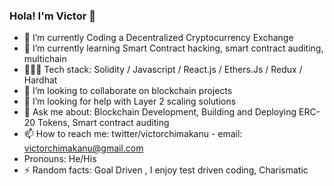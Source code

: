 ### Hola! I'm Victor 👋

- 🔭 I’m currently Coding a Decentralized Cryptocurrency Exchange
- 🌱 I’m currently learning Smart Contract hacking, smart contract auditing, multichain
- 👨🏾‍💻 Tech stack: Solidity / Javascript / React.js / Ethers.Js / Redux / Hardhat
- 🤝 I’m looking to collaborate on blockchain projects
- 🤔 I’m looking for help with Layer 2 scaling solutions 
- 💬 Ask me about: Blockchain Development, Building and Deploying ERC-20 Tokens, Smart contract auditing 
- 📫 How to reach me: twitter/victorchimakanu -  email: victorchimakanu@gmail.com 
- Pronouns: He/His 
- ⚡ Random facts: Goal Driven , I enjoy test driven coding, Charismatic 

